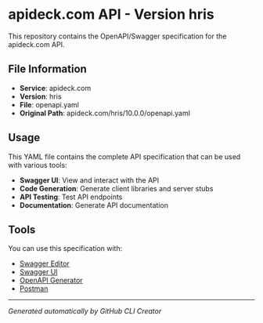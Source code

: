 # apideck.com API - Version hris

This repository contains the OpenAPI/Swagger specification for the apideck.com API.

## File Information

- **Service**: apideck.com
- **Version**: hris
- **File**: openapi.yaml
- **Original Path**: apideck.com/hris/10.0.0/openapi.yaml

## Usage

This YAML file contains the complete API specification that can be used with various tools:

- **Swagger UI**: View and interact with the API
- **Code Generation**: Generate client libraries and server stubs
- **API Testing**: Test API endpoints
- **Documentation**: Generate API documentation

## Tools

You can use this specification with:

- [Swagger Editor](https://editor.swagger.io/)
- [Swagger UI](https://swagger.io/tools/swagger-ui/)
- [OpenAPI Generator](https://openapi-generator.tech/)
- [Postman](https://www.postman.com/)

---

*Generated automatically by GitHub CLI Creator*
